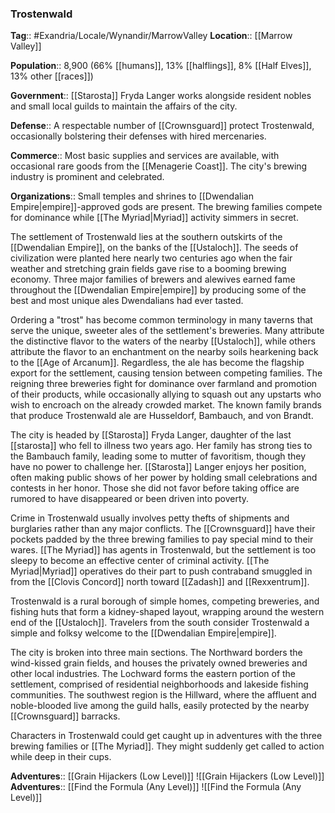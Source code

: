 ### Trostenwald
**Tag**:: #Exandria/Locale/Wynandir/MarrowValley
**Location**:: [[Marrow Valley]]

**Population**:: 8,900 (66% [[humans]], 13% [[halflings]], 8% [[Half Elves]], 13% other [[races]])

**Government**:: [[Starosta]] Fryda Langer works alongside resident nobles and small local guilds to maintain the affairs of the city.

**Defense**:: A respectable number of [[Crownsguard]] protect Trostenwald, occasionally bolstering their defenses with hired mercenaries.

**Commerce**:: Most basic supplies and services are available, with occasional rare goods from the [[Menagerie Coast]]. The city's brewing industry is prominent and celebrated.

**Organizations**:: Small temples and shrines to [[Dwendalian Empire|empire]]-approved gods are present. The brewing families compete for dominance while [[The Myriad|Myriad]] activity simmers in secret.

The settlement of Trostenwald lies at the southern outskirts of the [[Dwendalian Empire]], on the banks of the [[Ustaloch]]. The seeds of civilization were planted here nearly two centuries ago when the fair weather and stretching grain fields gave rise to a booming brewing economy. Three major families of brewers and alewives earned fame throughout the [[Dwendalian Empire|empire]] by producing some of the best and most unique ales Dwendalians had ever tasted.

Ordering a "trost" has become common terminology in many taverns that serve the unique, sweeter ales of the settlement's breweries. Many attribute the distinctive flavor to the waters of the nearby [[Ustaloch]], while others attribute the flavor to an enchantment on the nearby soils hearkening back to the [[Age of Arcanum]]. Regardless, the ale has become the flagship export for the settlement, causing tension between competing families. The reigning three breweries fight for dominance over farmland and promotion of their products, while occasionally allying to squash out any upstarts who wish to encroach on the already crowded market. The known family brands that produce Trostenwald ale are Husseldorf, Bambauch, and von Brandt.

The city is headed by [[Starosta]] Fryda Langer, daughter of the last [[starosta]] who fell to illness two years ago. Her family has strong ties to the Bambauch family, leading some to mutter of favoritism, though they have no power to challenge her. [[Starosta]] Langer enjoys her position, often making public shows of her power by holding small celebrations and contests in her honor. Those she did not favor before taking office are rumored to have disappeared or been driven into poverty.

Crime in Trostenwald usually involves petty thefts of shipments and burglaries rather than any major conflicts. The [[Crownsguard]] have their pockets padded by the three brewing families to pay special mind to their wares. [[The Myriad]] has agents in Trostenwald, but the settlement is too sleepy to become an effective center of criminal activity. [[The Myriad|Myriad]] operatives do their part to push contraband smuggled in from the [[Clovis Concord]] north toward [[Zadash]] and [[Rexxentrum]].

Trostenwald is a rural borough of simple homes, competing breweries, and fishing huts that form a kidney-shaped layout, wrapping around the western end of the [[Ustaloch]]. Travelers from the south consider Trostenwald a simple and folksy welcome to the [[Dwendalian Empire|empire]].

The city is broken into three main sections. The Northward borders the wind-kissed grain fields, and houses the privately owned breweries and other local industries. The Lochward forms the eastern portion of the settlement, comprised of residential neighborhoods and lakeside fishing communities. The southwest region is the Hillward, where the affluent and noble-blooded live among the guild halls, easily protected by the nearby [[Crownsguard]] barracks.

Characters in Trostenwald could get caught up in adventures with the three brewing families or [[The Myriad]]. They might suddenly get called to action while deep in their cups.

**Adventures**:: [[Grain Hijackers (Low Level)]]
![[Grain Hijackers (Low Level)]]
**Adventures**:: [[Find the Formula (Any Level)]]
![[Find the Formula (Any Level)]]